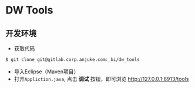 DW Tools
========

## 开发环境

* 获取代码

```bash
$ git clone git@gitlab.corp.anjuke.com:_bi/dw_tools
```

* 导入Eclipse（Maven项目）
* 打开`Appliction.java`, 点击 **调试** 按钮，即可浏览 http://127.0.0.1:8913/tools
